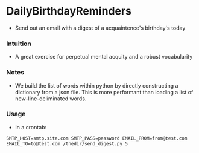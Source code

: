 # DailyBirthdayReminders

-   Send out an email with a digest of a acquaintence's birthday's today

### Intuition

-   A great exercise for perpetual mental acquity and a robust vocabularity

### Notes

-   We build the list of words within python by directly constructing a dictionary from a json file. This is more
    performant than loading a list of new-line-deliminated words.

### Usage

-   In a crontab:

```{bash}
SMTP_HOST=smtp.site.com SMTP_PASS=password EMAIL_FROM=from@test.com EMAIL_TO=to@test.com /thedir/send_digest.py 5
```
